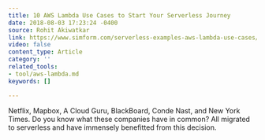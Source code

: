 ```yaml
---
title: 10 AWS Lambda Use Cases to Start Your Serverless Journey
date: 2018-08-03 17:23:24 -0400
source: Rohit Akiwatkar
link: https://www.simform.com/serverless-examples-aws-lambda-use-cases/
video: false
content_type: Article
category: ''
related_tools:
- tool/aws-lambda.md
keywords: []

---
```

Netflix, Mapbox, A Cloud Guru, BlackBoard, Conde Nast, and New York Times. Do you know what these companies have in common? All migrated to serverless and have immensely benefitted from this decision.